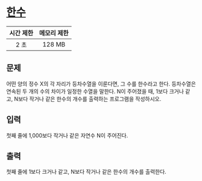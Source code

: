 # [한수](https://www.acmicpc.net/problem/1065)

| 시간 제한 | 메모리 제한 |
| :-------: | :---------: |
| 2 초      | 128 MB      |

## 문제

어떤 양의 정수 X의 각 자리가 등차수열을 이룬다면, 그 수를 한수라고 한다. 등차수열은 연속된 두 개의 수의 차이가 일정한 수열을 말한다. N이 주어졌을 때, 1보다 크거나 같고, N보다 작거나 같은 한수의 개수를 출력하는 프로그램을 작성하시오. 


## 입력

첫째 줄에 1,000보다 작거나 같은 자연수 N이 주어진다.


## 출력

첫째 줄에 1보다 크거나 같고, N보다 작거나 같은 한수의 개수를 출력한다.

